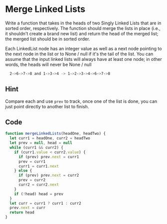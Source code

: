 # Merge Linked Lists

Write a function that takes in the heads of two Singly Linked Lists that are in sorted order, respectively. The function should merge the lists in place (i.e., it shouldn't create a brand new list) and return the head of the merged list; the merged list should be in sorted order.

Each LinkedList node has an integer value as well as a next node pointing to the next node in the list or to None / null if it's the tail of the list.
You can assume that the input linked lists will always have at least one node; in other words, the heads will never be None / null

```bash
  2->6->7->8 and 1->3->4 -> 1->2->3->4->6->7->8
```

## Hint

Compare each and use `prev` to track, once one of the list is done, you can just point directly to another list to finish.

## Code

```javascript
function mergeLinkedLists(headOne, headTwo) {
  let curr1 = headOne, curr2 = headTwo
  let prev = null, head = null
  while (curr1 && curr2) {
    if (curr1.value < curr2.value) {
      if (prev) prev.next = curr1      
      prev = curr1
      curr1 = curr1.next
    } else {
      if (prev) prev.next = curr2
      prev = curr2
      curr2 = curr2.next
    }
    if (!head) head = prev
  }
  let curr = curr1 ? curr1 : curr2
  prev.next = curr
  return head
}
```
